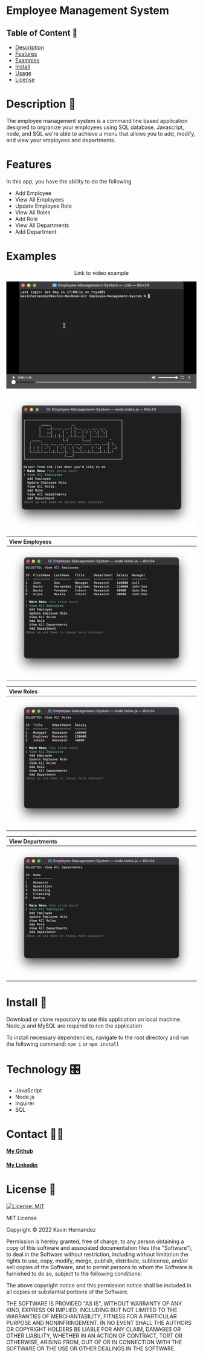 # Employee Management System

## Table of Content 📕
* [Description](#description)
* [Features](#features)
* [Examples](#examples)
* [Install](#install)
* [Usage](#usage)
* [License](#license)  
  
# Description 📝
The employee management system is a command line based application designed to orgranize your employees using SQL database. Javascript, node, and SQL we're able to achieve a menu that allows you to add, modify, and view your employees and departments.

# Features
In this app, you have the ability to do the following
* Add Employee
* View All Employees
* Update Employee Role
* View All Roles
* Add Role
* View All Departments
* Add Department
 
# Examples

<figcaption align="center">Link to video example</figcaption>

[![Employee Management System Demo](/assets/00-video-preview.png)](
https://watch.screencastify.com/v/QLsp0jUgfTUlUDhDUJwy)

![Image of the main menu](/assets/01-menu.png)

|View Employees|
|:-------------|
|![Image of the main menu](/assets/02-view-employees.png)|![Image of the main menu](/assets/01-menu.png)|

|View Roles|
|:---------|
|![Image of the main menu](/assets/03-view-roles.png)|

|View Departments|
|:---------|
|![Image of the main menu](/assets/04-view-departments.png)|

# Install 💾
Download or clone repository to use this application on local machine.
Node.js and MySQL are required to run the application

To install necessary dependencies, navigate to the root directory and run the following command: `npm i` or `npm install`

# Technology 🎛
* JavaScript
* Node.js
* Inquirer
* SQL

# Contact 🧑‍💻

  #### [My Github](https://github.com/kh288)
  #### [My Linkedin](https://www.linkedin.com/in/kevin-hernandez-5a8243167)
  
  
# License 🪪
[![License: MIT](https://img.shields.io/badge/License-MIT-yellow.svg)](LICENSE)

MIT License

Copyright © 2022 Kevin Hernandez

Permission is hereby granted, free of charge, to any person obtaining a copy
of this software and associated documentation files (the "Software"), to deal
in the Software without restriction, including without limitation the rights
to use, copy, modify, merge, publish, distribute, sublicense, and/or sell
copies of the Software, and to permit persons to whom the Software is
furnished to do so, subject to the following conditions:

The above copyright notice and this permission notice shall be included in all
copies or substantial portions of the Software.

THE SOFTWARE IS PROVIDED "AS IS", WITHOUT WARRANTY OF ANY KIND, EXPRESS OR
IMPLIED, INCLUDING BUT NOT LIMITED TO THE WARRANTIES OF MERCHANTABILITY,
FITNESS FOR A PARTICULAR PURPOSE AND NONINFRINGEMENT. IN NO EVENT SHALL THE
AUTHORS OR COPYRIGHT HOLDERS BE LIABLE FOR ANY CLAIM, DAMAGES OR OTHER
LIABILITY, WHETHER IN AN ACTION OF CONTRACT, TORT OR OTHERWISE, ARISING FROM,
OUT OF OR IN CONNECTION WITH THE SOFTWARE OR THE USE OR OTHER DEALINGS IN THE
SOFTWARE.
